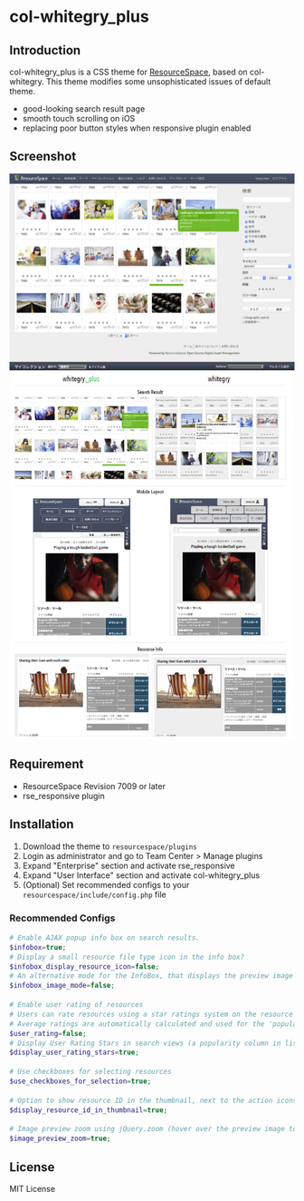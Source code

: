 col-whitegry_plus
=========

## Introduction

col-whitegry_plus is a CSS theme for [ResourceSpace](http://www.resourcespace.org), based on col-whitegry.
This theme modifies some unsophisticated issues of default theme.

* good-looking search result page
* smooth touch scrolling on iOS
* replacing poor button styles when responsive plugin enabled

## Screenshot

![screenshot](doc/screen.png)
![comparison](doc/comparison.png)

## Requirement

* ResourceSpace Revision 7009 or later
* rse_responsive plugin

## Installation

1. Download the theme to `resourcespace/plugins`
2. Login as administrator and go to Team Center > Manage plugins
3. Expand "Enterprise" section and activate rse_responsive
4. Expand "User Interface" section and activate col-whitegry_plus
5. (Optional) Set recommended configs to your `resourcespace/include/config.php` file

### Recommended Configs
```php
# Enable AJAX popup info box on search results.
$infobox=true;
# Display a small resource file type icon in the info box?
$infobox_display_resource_icon=false;
# An alternative mode for the InfoBox, that displays the preview image instead of any metadata.
$infobox_image_mode=false;

# Enable user rating of resources
# Users can rate resources using a star ratings system on the resource view page.
# Average ratings are automatically calculated and used for the 'popularity' search ordering.
$user_rating=false;
# Display User Rating Stars in search views (a popularity column in list view)
$display_user_rating_stars=true;

# Use checkboxes for selecting resources
$use_checkboxes_for_selection=true;

# Option to show resource ID in the thumbnail, next to the action icons.
$display_resource_id_in_thumbnail=true;

# Image preview zoom using jQuery.zoom (hover over the preview image to zoom in on the resource view page)
$image_preview_zoom=true;
```

## License

MIT License
